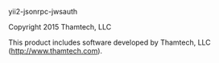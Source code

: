 yii2-jsonrpc-jwsauth

Copyright 2015 Thamtech, LLC

This product includes software developed by
Thamtech, LLC (http://www.thamtech.com).